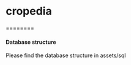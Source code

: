 # cropedia #
========

#### Database structure ####

Please find the database structure in assets/sql

